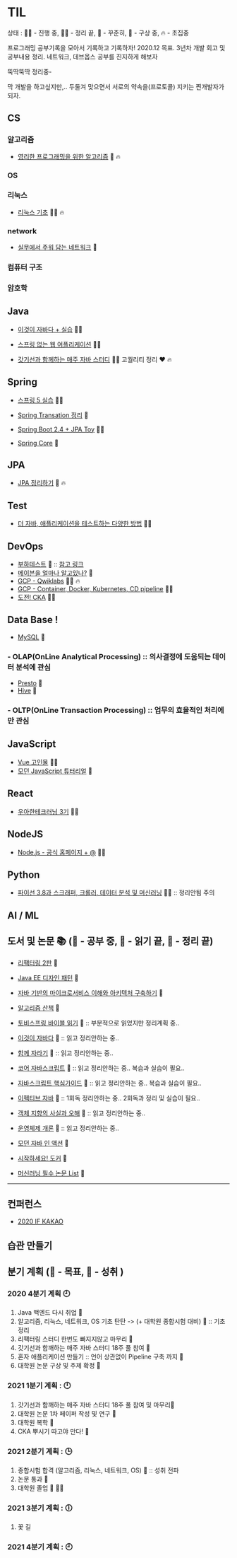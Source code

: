 # TIL
 상태 : :running_woman: - 진행 중, :woman_student: - 정리 끝, :green_book: - 꾸준히, :thought_balloon: - 구상 중, :fire: - 초집중

 프로그래밍 공부기록을 모아서 기록하고 기록하자!
 2020.12 목표. 3년차 개발 회고 및 공부내용 정리. 네트워크, 데브옵스 공부를 진지하게 해보자

 뚝딱뚝딱 정리중-

 막 개발을 하고싶지만,.. 두둘겨 맞으면서 서로의 약속을(프로토콜) 지키는 찐개발자가 되자.

## CS
### 알고리즘
- [영리한 프로그래밍을 위한 알고리즘](https://github.com/accidentlywoo/TIL/tree/master/Clever-Algorithm) :green_book: :fire:
### OS

### 리눅스
- [리눅스 기초](https://github.com/accidentlywoo/TIL/tree/master/Linux-basic) :running_woman: :fire:
### network
- [실무에서 주워 담는 네트워크](https://github.com/accidentlywoo/TIL/tree/master/network) :green_book:
### 컴퓨터 구조
### 암호학

## Java 
- [이것이 자바다 + 실습](https://github.com/accidentlywoo/sec) :woman_student: 
  
- [스프링 없는 웹 어플리케이션](https://github.com/accidentlywoo/secsec) :woman_student: 

- [갓기선과 함께하는 매주 자바 스터디](https://github.com/accidentlywoo/TIL/tree/master/JavaStudy-WhiteShip) :running_woman: 고퀄리티 정리 :hearts: :fire: 
 
## Spring
- [스프링 5 실습](https://github.com/accidentlywoo/secSpring) :woman_student:

- [Spring Transation 정리](https://github.com/accidentlywoo/TIL/tree/master/SpringTransaction) :thought_balloon:
- [Spring Boot 2.4 + JPA Toy](https://github.com/accidentlywoo/TIL/tree/master/SeeUSpringBoot2.4) :running_woman:
- [Spring Core]() :green_book:

## JPA
- [JPA 정리하기](https://github.com/accidentlywoo/TIL/tree/master/JPA-theorem) :green_book: :fire:
  
## Test
- [더 자바, 애플리케이션을 테스트하는 다양한 방법](https://github.com/accidentlywoo/HelloTesting) :running_woman:

## DevOps
- [부하테스트]() :thought_balloon:
    :: [참고 링크](https://blog.imqa.io/siljeon-web-aeb-buha-teseuteu-1byeon/) 
- [메이븐을 얼마나 알고있나?](https://github.com/accidentlywoo/TIL/tree/master/MavenQuiz) :green_book:  
- [GCP - Qwiklabs](https://github.com/accidentlywoo/TIL/tree/master/Qwiklabs) :running_woman: :fire:
- [GCP - Container, Docker, Kubernetes, CD pipeline](https://github.com/accidentlywoo/TIL/tree/master/GCP-studyjam) :running_woman:
- [도전! CKA](https://github.com/accidentlywoo/TIL/tree/master/CKA) :running_woman:

## Data Base ! 
- [MySQL](https://github.com/accidentlywoo/TIL/tree/master/MySQL) :thought_balloon:


### - OLAP(OnLine Analytical Processing) :: 의사결정에 도움되는 데이터 분석에 관심
- [Presto](https://github.com/accidentlywoo/TIL/tree/master/Presto) :green_book:
- [Hive]() :thought_balloon:

### - OLTP(OnLine Transaction Processing) :: 업무의 효율적인 처리에만 관심

## JavaScript
- [Vue 고인물](https://github.com/accidentlywoo/legacyVue) :woman_student:
- [모던 JavaScript 튜터리얼]() :thought_balloon:

## React
- [우아한테크러닝 3기](https://github.com/accidentlywoo/HelloReactive) :woman_student: 

## NodeJS
- [Node.js - 공식 홈페이지 + @](https://github.com/accidentlywoo/HelloNodeJS) :running_woman:

## Python
- [파이선 3.8과 스크래퍼, 크롤러, 데이터 분석 및 머신러닝](https://github.com/accidentlywoo/python) :woman_student: :: 정리안됨 주의

## AI / ML
  
## 도서 및 논문 :books: (:open_book: - 공부 중, :ledger: - 읽기 끝, :closed_book: - 정리 끝)
- [리팩터링 2판](https://github.com/accidentlywoo/HelloRefactoring) :ledger:
- [Java EE 디자인 패턴](https://github.com/accidentlywoo/TIL/tree/book/JavaEEDesignPattern) :open_book:
- [자바 기반의 마이크로서비스 이해와 아키텍처 구축하기]() :open_book:
- [알고리즘 산책]() :open_book:
- [토비스프링 바이블 읽기]() :open_book: :: 부분적으로 읽었지만 정리계획 중..
- [이것이 자바다]() :ledger: :: 읽고 정리안하는 중..
- [함께 자라기]() :ledger: :: 읽고 정리안하는 중..
- [코어 자바스크립트]() :ledger: :: 읽고 정리안하는 중.. 복습과 실습이 필요..
- [자바스크립트 핵심가이드]() :ledger: :: 읽고 정리안하는 중.. 복습과 실습이 필요..
- [이펙티브 자바]() :ledger: :: 1회독 정리안하는 중.. 2회독과 정리 및 실습이 필요..
- [객체 지향의 사실과 오해]() :ledger: :: 읽고 정리안하는 중..
- [운영체제 개론]() :ledger: :: 읽고 정리안하는 중..
  
- [모던 자바 인 액션]() :thought_balloon:
- [시작하세요! 도커]() :open_book:


- [머신러닝 필수 논문 List](https://www.notion.so/c3b3474d18ef4304b23ea360367a5137?v=5d763ad5773f44eb950f49de7d7671bd) :green_book:
---

## 컨퍼런스
- [2020 IF KAKAO](https://if.kakao.com/session)

## 습관 만들기

## 분기 계획 (:gem: - 목표, :dart: - 성취 )
### 2020 4분기 계획 :clock9:
  1. Java 백엔드 다시 취업 :dart:
  2. 알고리즘, 리눅스, 네트워크, OS 기초 탄탄 -> (+ 대학원 종합시험 대비) :gem: :: 기초 정리
  3. 리팩터링 스터디 한번도 빠지지않고 마무리 :dart:
  4. 갓기선과 함깨하는 매주 자바 스터디 18주 풀 참여 :gem:
  5. 혼자 애플리케이션 만들기 :: 언어 상관없이 Pipeline 구축 까지 :gem:
  6. 대학원 논문 구상 및 주제 확정 :gem:

### 2021 1분기 계획 : :clock12:
  1. 갓기선과 함깨하는 매주 자바 스터디 18주 풀 참여 및 마무리:gem:
  2. 대학원 논문 1차 페이퍼 작성 및 연구 :gem:
  3. 대학원 복학 :gem:
  4. CKA 뿌시기 따고야 만다! :gem:

### 2021 2분기 계획 : :clock3:
  1. 종합시험 합격 (알고리즘, 리눅스, 네트워크, OS) :gem: :: 성취 전파
  2. 논문 통과 :gem:
  3. 대학원 졸업 :gem: :woman_student:

### 2021 3분기 계획 : :clock6:
  1. 꽃 길 
   

### 2021 4분기 계획 : :clock9:
